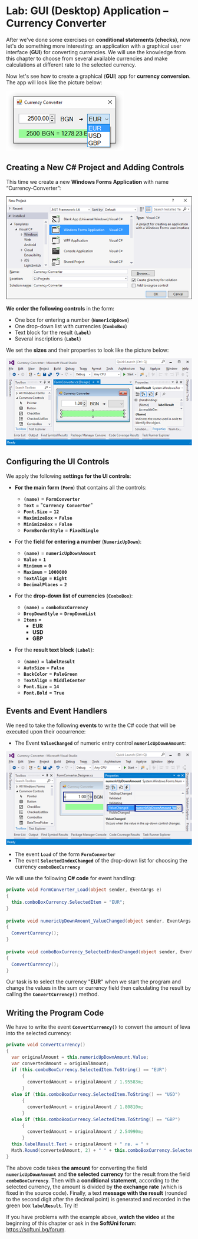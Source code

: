 # Lab: GUI (Desktop) Application – Currency Converter

After we've done some exercises on **conditional statements (checks)**, now let's do something more interesting: an application with a graphical user interface (**GUI**) for converting currencies. We will use the knowledge from this chapter to choose from several available currencies and make calculations at different rate to the selected currency.

Now let's see how to create a graphical (**GUI**) app for **currency conversion**. The app will look like the picture below:

![](/assets/chapter-3-images/14.Converter-01.png)

## Creating a New C# Project and Adding Controls

This time we create a new **Windows Forms Application** with name “Currency-Converter”:

![](/assets/chapter-3-images/14.Converter-02.png)

**We order the following controls** in the form:
* One box for entering a number (**`NumericUpDown`**)
* One drop-down list with currencies (**`ComboBox`**)
* Text block for the result (**`Label`**) 
* Several inscriptions (**`Label`**)

We set the **sizes** and their properties to look like the picture below:
 
![](/assets/chapter-3-images/14.Converter-03.png)

## Configuring the UI Controls

We apply the following **settings for the UI controls**:

* **For the main form** (**`Form`**) that contains all the controls:
  * **`(name)`** = **`FormConverter`**
  * **`Text`** = "**`Currency Converter`**"
  * **`Font.Size`** = **`12`**
  * **`MaximizeBox`** = **`False`**
  * **`MinimizeBox`** = **`False`**
  * **`FormBorderStyle`** = **`FixedSingle`**

* For the **field for entering a number** (**`NumericUpDown`**):
  * **`(name)`** = **`numericUpDownAmount`**
  * **`Value`** = **`1`**
  * **`Minimum`** = **`0`**
  * **`Maximum`** = **`1000000`**
  * **`TextAlign`** = **`Right`**
  * **`DecimalPlaces`** = **`2`**

* For the **drop-down list of currencies** (**`ComboBox`**):
  * **`(name)`** = **`comboBoxCurrency`**
  * **`DropDownStyle`** = **`DropDownList`**
  * **`Items`** =
    * **EUR**
    * **USD**
    * **GBP**

* For the **result text block** (**`Label`**):
  * **`(name)`** = **`labelResult`**
  * **`AutoSize`** = **`False`**
  * **`BackColor`** = **`PaleGreen`**
  * **`TextAlign`** = **`MiddleCenter`**
  * **`Font.Size`** = **`14`**
  * **`Font.Bold`** = **`True`**

## Events and Event Handlers

We need to take the following **events** to write the C# code that will be executed upon their occurrence:

* The Event **`ValueChanged`** of numeric entry control **`numericUpDownAmount`**:

![](/assets/chapter-3-images/14.Converter-04.png)

* The event **`Load`** of the form **`FormConverter`**
* The event **`SelectedIndexChanged`** of the drop-down list for choosing the currency **`comboBoxCurrency`**
  
We will use the following **C# code** for event handling:

```csharp
private void FormConverter_Load(object sender, EventArgs e)
{
  this.comboBoxCurrency.SelectedItem = "EUR";
}
        
private void numericUpDownAmount_ValueChanged(object sender, EventArgs e)
{
  ConvertCurrency();
}
        
private void comboBoxCurrency_SelectedIndexChanged(object sender, EventArgs e)
{
  ConvertCurrency();
}
```

Our task is to select the currency "**EUR**" when we start the program and change the values in the sum or currency field then calculating the result by calling the **`ConvertCurrency()`** method.

## Writing the Program Code

We have to write the event **`ConvertCurrency()`** to convert the amount of leva into the selected currency:

```csharp
private void ConvertCurrency()
{
  var originalAmount = this.numericUpDownAmount.Value;
  var convertedAmount = originalAmount;
  if (this.comboBoxCurrency.SelectedItem.ToString() == "EUR")
      {
        convertedAmount = originalAmount / 1.95583m;
      }
  else if (this.comboBoxCurrency.SelectedItem.ToString() == "USD")
      {
        convertedAmount = originalAmount / 1.80810m;
      }
  else if (this.comboBoxCurrency.SelectedItem.ToString() == "GBP")
      {
        convertedAmount = originalAmount / 2.54990m;
      }
  this.labelResult.Text = originalAmount + " лв. = " +
  Math.Round(convertedAmount, 2) + " " + this.comboBoxCurrency.SelectedItem;
}
```

The above code takes **the amount** for converting the field **`numericUpDownAmount`** and **the selected currency** for the result from the field **`comboBoxCurrency`**. Then with a **conditional statement**, according to the selected currency, the amount is divided by **the exchange rate** (which is fixed in the source code). Finally, a text **message with the result** (rounded to the second digit after the decimal point) is generated and recorded in the green box **`labelResult`**. Try it!

If you have problems with the example above, **watch the video** at the beginning of this chapter or ask in the **SoftUni forum**: https://softuni.bg/forum.
